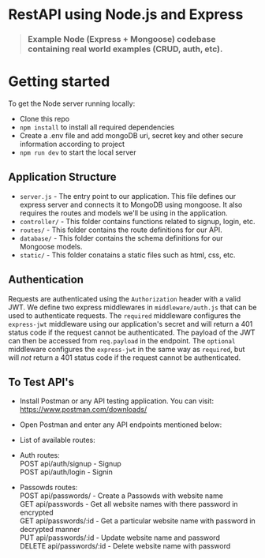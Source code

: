 # RestAPI using Node.js and Express

> ### Example Node (Express + Mongoose) codebase containing real world examples (CRUD, auth, etc).

# Getting started

To get the Node server running locally:

- Clone this repo
- `npm install` to install all required dependencies
- Create a .env file and add mongoDB uri, secret key and other secure information according to project
- `npm run dev` to start the local server

## Application Structure

- `server.js` - The entry point to our application. This file defines our express server and connects it to MongoDB using mongoose. It also requires the routes and models we'll be using in the application.
- `controller/` - This folder contains functions related to signup, login, etc.
- `routes/` - This folder contains the route definitions for our API.
- `database/` - This folder contains the schema definitions for our Mongoose models.
- `static/` - This folder conatains a static files such as html, css, etc.

## Authentication

Requests are authenticated using the `Authorization` header with a valid JWT. We define two express middlewares in `middleware/auth.js` that can be used to authenticate requests. The `required` middleware configures the `express-jwt` middleware using our application's secret and will return a 401 status code if the request cannot be authenticated. The payload of the JWT can then be accessed from `req.payload` in the endpoint. The `optional` middleware configures the `express-jwt` in the same way as `required`, but will *not* return a 401 status code if the request cannot be authenticated.

## To Test API's
- Install Postman or any API testing application. You can visit: https://www.postman.com/downloads/
- Open Postman and enter any API endpoints mentioned below:
- List of available routes: <br/>
- Auth routes: <br/>
  POST api/auth/signup - Signup <br/>
  POST api/auth/login - Signin  <br/>
  
- Passowds routes: <br/>
  POST api/passwords/ - Create a Passowds with website name  <br/>
  GET api/passwords - Get all website names with there password in encrypted  <br/>
  GET api/passwords/:id - Get a particular website name with password in decrypted manner  <br/>
  PUT api/passwords/:id - Update website name and password  <br/>
  DELETE api/passwords/:id - Delete website name with password  <br/>

<br />
